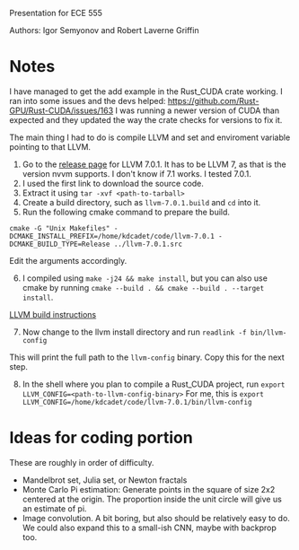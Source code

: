 Presentation for ECE 555

Authors: Igor Semyonov and Robert Laverne Griffin

# Notes

I have managed to get the add example in the Rust_CUDA crate working.
I ran into some issues and the devs helped: https://github.com/Rust-GPU/Rust-CUDA/issues/163
I was running a newer version of CUDA than expected and they updated the way the crate checks for versions to fix it.

The main thing I had to do is compile LLVM and set and enviroment variable pointing to that LLVM.

1. Go to the [release page](https://releases.llvm.org/download.html#7.0.1) for LLVM 7.0.1. It has to be LLVM 7, as that is the version nvvm supports. I don't know if 7.1 works. I tested 7.0.1.
2. I used the first link to download the source code.
3. Extract it using `tar -xvf <path-to-tarball>`
4. Create a build directory, such as `llvm-7.0.1.build` and `cd` into it.
5. Run the following cmake command to prepare the build.

```
cmake -G "Unix Makefiles" -DCMAKE_INSTALL_PREFIX=/home/kdcadet/code/llvm-7.0.1 -DCMAKE_BUILD_TYPE=Release ../llvm-7.0.1.src
```

Edit the arguments accordingly.

6. I compiled using `make -j24 && make install`, but you can also use cmake by running `cmake --build . && cmake --build . --target install`.

[LLVM build instructions](https://llvm.org/docs/CMake.html)

7. Now change to the llvm install directory and run `readlink -f bin/llvm-config`

This will print the full path to the `llvm-config` binary. Copy this for the next step.

8. In the shell where you plan to compile a Rust_CUDA project, run `export LLVM_CONFIG=<path-to-llvm-config-binary>`
For me, this is 
`export LLVM_CONFIG=/home/kdcadet/code/llvm-7.0.1/bin/llvm-config`

# Ideas for coding portion

These are roughly in order of difficulty.

- Mandelbrot set, Julia set, or Newton fractals
- Monte Carlo Pi estimation: Generate points in the square of size 2x2 centered at the origin. The proportion inside the unit circle will give us an estimate of pi.
- Image convolution. A bit boring, but also should be relatively easy to do. We could also expand this to a small-ish CNN, maybe with backprop too.

